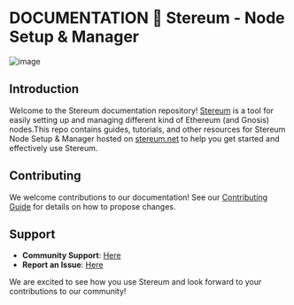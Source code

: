 # DOCUMENTATION 🍄 Stereum - Node Setup & Manager 

![image](https://github.com/stereum-dev/ethereum-node-web-docs/assets/82385103/8274913a-0021-4f51-b3aa-1dbe6427b305)



## Introduction

Welcome to the Stereum documentation repository! [Stereum](https://github.com/stereum-dev/ethereum-node) is a tool for easily setting up and managing different kind of Ethereum (and Gnosis) nodes.This repo contains guides, tutorials, and other resources for Stereum Node Setup & Manager hosted on [stereum.net](https://stereum.net/) to help you get started and effectively use Stereum.  

## Contributing

We welcome contributions to our documentation! See our [Contributing Guide](link-to-contributing-guide) for details on how to propose changes.

## Support

- **Community Support**: [Here](https://discord.gg/hYRKAdBz8f)
- **Report an Issue**: [Here](https://github.com/stereum-dev/ethereum-node/issues/new/choose)

We are excited to see how you use Stereum and look forward to your contributions to our community!
